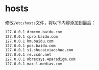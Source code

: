 # hosts

修改`/etc/hosts`文件，将以下内容添加到最后：

```txt
127.0.0.1 drmcmm.baidu.com
127.0.0.1 cpro.baidu.com
127.0.0.1 hm.baidu.com
127.0.0.1 pos.baidu.com
127.0.0.1 s1.shucaixiaoshuo.com
127.0.0.1 re.csdn.net
127.0.0.1 nbrecsys.4paradigm.com
127.0.0.1 max-l.mediav.com
```
